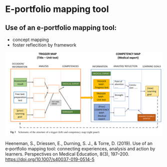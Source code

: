 # E-portfolio mapping tool

## Use of an e-portfolio mapping tool:

- concept mapping
- foster reflecition by framework

![](E-portfolio%20mapping%20tool/2022-11-18-22-47-52.png)

Heeneman, S., Driessen, E., Durning, S. J., & Torre, D. (2019). Use of an e‑portfolio mapping tool: connecting experiences, analysis and action by learners. Perspectives on Medical Education, 8(3), 197–200. https://doi.org/10.1007/s40037-019-0514-5